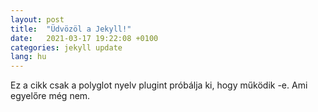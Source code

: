 ```yaml
---
layout: post
title:  "Üdvözöl a Jekyll!"
date:   2021-03-17 19:22:08 +0100
categories: jekyll update
lang: hu
---
```

Ez a cikk csak a polyglot nyelv plugint próbálja ki, hogy működik -e. Ami egyelőre még nem.
